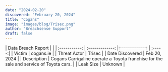 ```yaml
---
date: "2024-02-20"
discovered: "February 20, 2024"
title: "Cogans"
image: "images/blog/Trisec.png"
author: "Breachsense Support"
draft: false
---
```


| Data Breach Report           |              | 
| :-----------: | :-------------:     |:-------------:    | :-----:|
| Victim      | cogans.ie      | 
| Threat Actor      | Trisec      | 
| Date Discovered      | Feb 20, 2024      | 
| Description      | Cogans Carrigaline operate a Toyota franchise for the sale and service of Toyota cars.      | 
| Leak Size      | Unknown      | 

